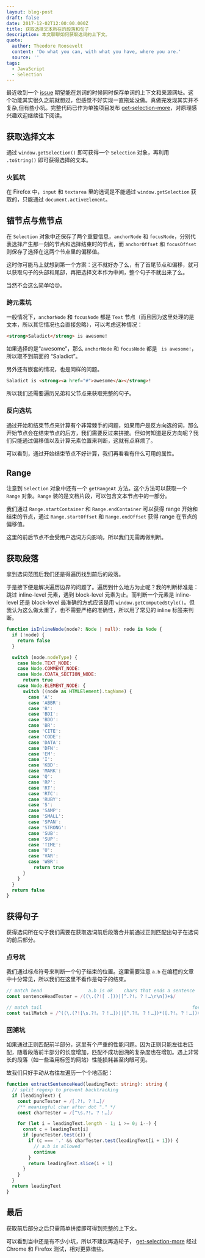 ```yaml
---
layout: blog-post
draft: false
date: 2017-12-02T12:00:00.000Z
title: 获取选择文本所在的段落和句子
description: 本文聊聊如何获取选词的上下文。
quote:
  author: Theodore Roosevelt
  content: 'Do what you can, with what you have, where you are.'
  source: ''
tags:
  - JavaScript
  - Selection
---
```


最近收到一个 [issue](https://github.com/crimx/crx-saladict/issues/12) 期望能在划词的时候同时保存单词的上下文和来源网址。这个功能其实很久之前就想过，但感觉不好实现一直拖延没做。真做完发现其实并不复杂,但有些小坑。完整代码已作为单独项目发布 [get-selection-more](https://github.com/crimx/get-selection-more)，对原理感兴趣欢迎继续往下阅读。

## 获取选择文本

通过 `window.getSelection()` 即可获得一个 `Selection` 对象，再利用 `.toString()` 即可获得选择的文本。

### 火狐坑

在 Firefox 中，`input` 和 `textarea` 里的选词是不能通过 `window.getSelection` 获取的，只能通过 `document.activeElement`。

## 锚节点与焦节点

在 `Selection` 对象中还保存了两个重要信息，`anchorNode` 和 `focusNode`，分别代表选择产生那一刻的节点和选择结束时的节点，而 `anchorOffset` 和 `focusOffset` 则保存了选择在这两个节点里的偏移值。

这时你可能马上就想到第一个方案：这不就好办了么，有了首尾节点和偏移，就可以获取句子的头部和尾部，再把选择文本作为中间，整个句子不就出来了么。

当然不会这么简单哈😜。

### 跨元素坑

一般情况下，`anchorNode` 和 `focusNode` 都是 `Text` 节点（而且因为这里处理的是文本，所以其它情况也会直接忽略），可以考虑这种情况：

```html
<strong>Saladict</strong> is awesome!
```

如果选择的是“awesome”，那么 `anchorNode` 和 `focusNode` 都是 ` is awesome!`，所以取不到前面的 “Saladict”。

另外还有嵌套的情况，也是同样的问题。

```html
Saladict is <strong><a href="#">awesome</a></strong>!
```

所以我们还需要遍历兄弟和父节点来获取完整的句子。

### 反向选坑

通过开始和结束节点来计算有个非常棘手的问题，如果用户是反方向选的词，那么开始节点会在结束节点的后方，我们需要反过来拼接。但如何知道是反方向呢？我们只能通过偏移值以及计算元素位置来判断，这就有点麻烦了。

可以看到，通过开始结束节点不好计算，我们再看看有什么可用的属性。

## Range

注意到 `Selection` 对象中还有一个 `getRangeAt` 方法。这个方法可以获取一个 `Range` 对象。`Range` 装的是文档片段，可以包含文本节点中的一部分。

我们通过 `Range.startContainer` 和 `Range.endContainer` 可以获得 range 开始和结束的节点，通过 `Range.startOffset` 和 `Range.endOffset` 获得 range 在节点的偏移值。

这里的前后节点不会受用户选词方向影响，所以我们无需再做判断。

## 获取段落

拿到选词范围后我们还是得遍历找到前后的段落。

于是接下便是解决遍历边界的问题了。遍历到什么地方为止呢？我的判断标准是：跳过 inline-level 元素，遇到 block-level 元素为止。而判断一个元素是 inline-level 还是 block-level 最准确的方式应该是用 `window.getComputedStyle()`。但我认为这么做太重了，也不需要严格的准确性，所以用了常见的 inline 标签来判断。

```typescript
function isInlineNode(node?: Node | null): node is Node {
  if (!node) {
    return false
  }

  switch (node.nodeType) {
    case Node.TEXT_NODE:
    case Node.COMMENT_NODE:
    case Node.CDATA_SECTION_NODE:
      return true
    case Node.ELEMENT_NODE: {
      switch ((node as HTMLElement).tagName) {
        case 'A':
        case 'ABBR':
        case 'B':
        case 'BDI':
        case 'BDO':
        case 'BR':
        case 'CITE':
        case 'CODE':
        case 'DATA':
        case 'DFN':
        case 'EM':
        case 'I':
        case 'KBD':
        case 'MARK':
        case 'Q':
        case 'RP':
        case 'RT':
        case 'RTC':
        case 'RUBY':
        case 'S':
        case 'SAMP':
        case 'SMALL':
        case 'SPAN':
        case 'STRONG':
        case 'SUB':
        case 'SUP':
        case 'TIME':
        case 'U':
        case 'VAR':
        case 'WBR':
          return true
      }
    }
  }
  return false
}
```

## 获得句子

获得选词所在句子我们需要在获取选词前后段落合并前通过正则匹配出句子在选词的前后部分。

### 点号坑

我们通过标点符号来判断一个句子结束的位置。这里需要注意 `a.b` 在编程的文章中十分常见，所以我们在这里不看作是句子的结束。

```javascript
// match head                 a.b is ok    chars that ends a sentence
const sentenceHeadTester = /((\.(?![ .]))|[^.?!。？！…\r\n])+$/

// match tail                                                       for "..."
const tailMatch = /^((\.(?![\s.?!。？！…]))|[^.?!。？！…])*([.?!。？！…]){0,3}/
```

### 回溯坑

如果通过正则匹配前半部分，这里有个严重的性能问题。因为正则只能左往右匹配，随着段落前半部分的长度增加，匹配不成功回溯的复杂度也在增加。遇上非常长的段落（如一些滥用标签的网站）性能损耗甚至肉眼可见。

故我们只好手动从右往左遍历一个个地匹配：

```typescript
function extractSentenceHead(leadingText: string): string {
  // split regexp to prevent backtracking
  if (leadingText) {
    const puncTester = /[.?!。？！…]/
    /** meaningful char after dot "." */
    const charTester = /[^\s.?!。？！…]/

    for (let i = leadingText.length - 1; i >= 0; i--) {
      const c = leadingText[i]
      if (puncTester.test(c)) {
        if (c === '.' && charTester.test(leadingText[i + 1])) {
          // a.b is allowed
          continue
        }
        return leadingText.slice(i + 1)
      }
    }
  }
  return leadingText
}
```

## 最后

获取前后部分之后只需简单拼接即可得到完整的上下文。

可以看到当中还是有不少小坑，所以不建议再造轮子， [get-selection-more](https://github.com/crimx/get-selection-more) 经过 Chrome 和 Firefox 测试，相对更靠谱些。

